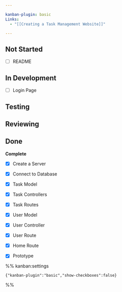 ```yaml
---

kanban-plugin: basic
Links:
  - "[[Creating a Task Management Website]]"

---
```


## Not Started

- [ ] README


## In Development

- [ ] Login Page


## Testing



## Reviewing



## Done

**Complete**
- [x] Create a Server
- [x] Connect to Database
- [x] Task Model
- [x] Task Controllers
- [x] Task Routes
- [x] User Model
- [x] User Controller
- [x] User Route
- [x] Home Route
- [x] Prototype




%% kanban:settings
```
{"kanban-plugin":"basic","show-checkboxes":false}
```
%%